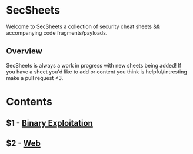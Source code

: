 SecSheets
==========

Welcome to SecSheets a collection of security cheat sheets && accompanying code fragments/payloads.

## Overview

SecSheets is always a work in progress with new sheets being added! If you have a sheet you'd like to add or content you think is helpful/intresting make a pull request <3.

# Contents

## $1 - [Binary Exploitation](./Binary%20Exploitation) 
## $2 - [Web](./Web)

